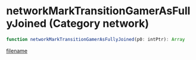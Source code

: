# networkMarkTransitionGamerAsFullyJoined (Category network)

```js
function networkMarkTransitionGamerAsFullyJoined(p0: intPtr): Array
```

[filename](networkMarkTransitionGamerAsFullyJoined_m.md ':include')